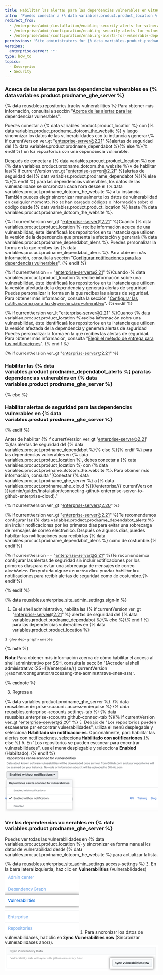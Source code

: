 ```yaml
---
title: Habilitar las alertas para las dependencias vulnerables en GitHub Enterprise Server
intro: 'Puedes conectar a {% data variables.product.product_location %} con {% data variables.product.prodname_ghe_cloud %} y habilitar las {% if currentVersion ver_gt "enterprise-server@2.21" %}alertas de seguridad del {% data variables.product.prodname_dependabot %}{% else %}{% endif %} para las dependencias vulnerables en los repositorios de tu instancia.'
redirect_from:
  - /enterprise/admin/installation/enabling-security-alerts-for-vulnerable-dependencies-on-github-enterprise-server
  - /enterprise/admin/configuration/enabling-security-alerts-for-vulnerable-dependencies-on-github-enterprise-server
  - /enterprise/admin/configuration/enabling-alerts-for-vulnerable-dependencies-on-github-enterprise-server
permissions: 'Site administrators for {% data variables.product.prodname_ghe_server %} who are also owners of the connected {% data variables.product.prodname_ghe_cloud %} organization or enterprise account can enable {% if currentVersion ver_gt "enterprise-server@2.21" %}{% data variables.product.prodname_dependabot %}{% else %}security{% endif %} alerts for vulnerable dependencies on {% data variables.product.prodname_ghe_server %}.'
versions:
  enterprise-server: '*'
type: how_to
topics:
  - Enterprise
  - Security
---
```


### Acerca de las alertas para las dependencias vulnerables en {% data variables.product.prodname_ghe_server %}

{% data reusables.repositories.tracks-vulnerabilities %} Para obtener más información, consulta la sección "[Acerca de las alertas para las dependencias vulnerables](/github/managing-security-vulnerabilities/about-alerts-for-vulnerable-dependencies)".

Puedes conectar a {% data variables.product.product_location %} con {% data variables.product.prodname_dotcom_the_website %} y luego sincronizar los datos de las vulnerabilidades con tu instancia y generar {% if currentVersion ver_gt "enterprise-server@2.21" %}alertas de seguridad del {% data variables.product.prodname_dependabot %}{% else %}{% endif %} en los repositorios con una dependencia vulnerable.

Después de conectar a {% data variables.product.product_location %} con {% data variables.product.prodname_dotcom_the_website %} y de habilitar las{% if currentVersion ver_gt "enterprise-server@2.21" %}alertas de seguridad del {% data variables.product.prodname_dependabot %}{% else %}{% endif %} para las dependencias vulnerables, los datos de las vulnerabilidade se sincronizan cada hora desde el {% data variables.product.prodname_dotcom_the_website %} a tu instancia. También puedes elegir sincronizar manualmente los datos de vulnerabilidad en cualquier momento. No se han cargado códigos o información sobre el código desde {% data variables.product.product_location %} hasta {% data variables.product.prodname_dotcom_the_website %}.

{% if currentVersion ver_gt "enterprise-server@2.21" %}Cuando {% data variables.product.product_location %} recibe información acerca de una vulnerabilidad, éste identificará los repositorios en tu instancia que utilicen la versión de la dependencia que presenta la afectación y generará {% data variables.product.prodname_dependabot_alerts %}. Puedes personalizar la forma en la que recibes las {% data variables.product.prodname_dependabot_alerts %}. Para obtener más información, consulta la sección "[Configurar notificaciones para las dependencias vulnerables](/github/managing-security-vulnerabilities/configuring-notifications-for-vulnerable-dependencies/#configuring-notifications-for-dependabot-alerts)".
{% endif %}

{% if currentVersion == "enterprise-server@2.21" %}Cuando {% data variables.product.product_location %}recibe información sobre una vulnerabilidad, éste identificará los repositorios en tu instancia que utilicen la versión afectada de la dependencia y generará alertas de seguridad. Puedes personalizar la forma en la que recibes las alertas de seguridad. Para obtener más información, consulta la sección "[Configurar las notificaciones para las dependencias vulnerables](/github/managing-security-vulnerabilities/configuring-notifications-for-vulnerable-dependencies/#configuring-notifications-for-security-alerts)".
{% endif %}

{% if currentVersion ver_lt "enterprise-server@2.21" %}Cuando {% data variables.product.product_location %}recibe información sobre una vulnerabilidad, éste identificará los repositorios en tu instancia que utilicen la versión afectada de la dependencia y generará alertas de seguridad. Puedes personalizar la forma en la que recibes las alertas de seguridad. Para obtener más información, consulta "[Elegir el método de entrega para tus notificaciones](/github/receiving-notifications-about-activity-on-github/choosing-the-delivery-method-for-your-notifications#choosing-the-delivery-method-for-security-alerts-for-vulnerable-dependencies)".
{% endif %}

{% if currentVersion ver_gt "enterprise-server@2.21" %}
### Habilitar las {% data variables.product.prodname_dependabot_alerts %} para las dependencias vulnerables en {% data variables.product.prodname_ghe_server %}
{% else %}
### Habilitar alertas de seguridad para las dependencias vulnerables en {% data variables.product.prodname_ghe_server %}
{% endif %}

Antes de habilitar {% if currentVersion ver_gt "enterprise-server@2.21" %}las alertas de seguridad del {% data variables.product.prodname_dependabot %}{% else %}{% endif %} para las dependencias vulnerables en {% data variables.product.product_location %}, debes conectar a {% data variables.product.product_location %} con {% data variables.product.prodname_dotcom_the_website %}. Para obtener más información, consulta "[Conectar {% data variables.product.prodname_ghe_server %} a {% data variables.product.prodname_ghe_cloud %}](/enterprise/{{ currentVersion }}/admin/guides/installation/connecting-github-enterprise-server-to-github-enterprise-cloud)."

{% if currentVersion ver_gt "enterprise-server@2.20" %}

{% if currentVersion ver_gt "enterprise-server@2.21" %}Te recomendamos configurar las {% data variables.product.prodname_dependabot_alerts %} sin incluir notificaciones por los primeros días para evitar una sobrecarga de mensajes de correo electrónico. Después de algunos días, puedes habilitar las notificaciones para recibir las {% data variables.product.prodname_dependabot_alerts %} como de costumbre.{% endif %}

{% if currentVersion == "enterprise-server@2.21" %}Te recomendamos configurar las alertas de seguridad sin incluir notificaciones por los primeros días para evitar una sobrecarga de mensajes de correo electrónico. Después de algunos cuantos días, puedes habilitar las notificaciones para recibir alertas de seguridad como de costumbre.{% endif %}

{% endif %}

{% data reusables.enterprise_site_admin_settings.sign-in %}

1. En el shell administrativo, habilita las {% if currentVersion ver_gt "enterprise-server@2.21" %} alertas de seguridad del {% data variables.product.prodname_dependabot %}{% else %}{% endif %} para las dependencias vulnerables en {% data variables.product.product_location %}:

 ``` shell
$ ghe-dep-graph-enable
```
   {% note %}

   **Nota**: Para obtener más información acerca de cómo habilitar el acceso al shell administrativo por SSH, consulta la sección "[Acceder al shell administrativo (SSH)](/enterprise/{{ currentVersion }}/admin/configuration/accessing-the-administrative-shell-ssh)".

   {% endnote %}

3. Regresa a

{% data variables.product.prodname_ghe_server %}.
{% data reusables.enterprise-accounts.access-enterprise %}
{% data reusables.enterprise-accounts.settings-tab %}
{% data reusables.enterprise-accounts.github-connect-tab %}{% if currentVersion ver_gt "enterprise-server@2.20" %}
5. Debajo de "Los repositorios pueden escanearse par encontrar vulnerabilidades", utiliza el menú desplegable y selecciona **Habilitado sin notificaciones**. Opcionalmente, para habilitar las alertas con notificaciones, selecciona **Habilitado con notificaciones**.{% else %}
5. En "Los repositorios se pueden escanear para encontrar vulnerabilidades", usa el menú desplegable y selecciona **Enabled** (Habilitado).
{% endif %}
   ![Menú desplegable para habilitar el escaneo de repositorios para buscar vulnerabilidades](/assets/images/enterprise/site-admin-settings/enable-vulnerability-scanning-in-repositories.png)

### Ver las dependencias vulnerables en {% data variables.product.prodname_ghe_server %}

Puedes ver todas las vulnerabilidades en {% data variables.product.product_location %} y sincronizar en forma manual los datos de vulnerabilidad desde {% data variables.product.prodname_dotcom_the_website %} para actualizar la lista.

{% data reusables.enterprise_site_admin_settings.access-settings %}
2. En la barra lateral izquierda, haz clic en **Vulnerabilities** (Vulnerabilidades). ![Pestaña de vulnerabilidades de la barra lateral del administrador del sitio](/assets/images/enterprise/business-accounts/vulnerabilities-tab.png)
3. Para sincronizar los datos de vulnerabilidades, haz clic en **Sync Vulnerabilities now** (Sincronizar vulnerabilidades ahora). ![Botón de Sincronizar vulnerabilidades ahora](/assets/images/enterprise/site-admin-settings/sync-vulnerabilities-button.png)
